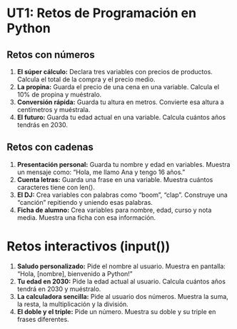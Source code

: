 # UT1: Retos de Programación en Python 

## Retos con números

1. **El súper cálculo:**
Declara tres variables con precios de productos. Calcula el total de la compra y el precio medio.
2. **La propina:**
Guarda el precio de una cena en una variable. Calcula el 10% de propina y muéstralo.
3. **Conversión rápida:**
Guarda tu altura en metros. Convierte esa altura a centímetros y muéstrala.
4. **El futuro:**
Guarda tu edad actual en una variable. Calcula cuántos años tendrás en 2030.



## Retos con cadenas

1. **Presentación personal:**
Guarda tu nombre y edad en variables. Muestra un mensaje como:
“Hola, me llamo Ana y tengo 16 años.”
2. **Cuenta letras:**
Guarda una frase en una variable. Muestra cuántos caracteres tiene con len().
3. **El DJ:**
Crea variables con palabras como “boom”, “clap”. Construye una “canción” repitiendo y uniendo esas palabras.
4. **Ficha de alumno:**
Crea variables para nombre, edad, curso y nota media. Muestra una ficha con esa información.



# Retos interactivos (input())

1. **Saludo personalizado:**
Pide el nombre al usuario. Muestra en pantalla: “Hola, \[nombre\], bienvenido a Python!”
2. **Tu edad en 2030:**
Pide la edad actual al usuario. Calcula cuántos años tendrá en 2030 y muéstralo.
3. **La calculadora sencilla:**
Pide al usuario dos números. Muestra la suma, la resta, la multiplicación y la división.
4. **El doble y el triple:**
Pide un número. Muestra su doble y su triple en frases diferentes.